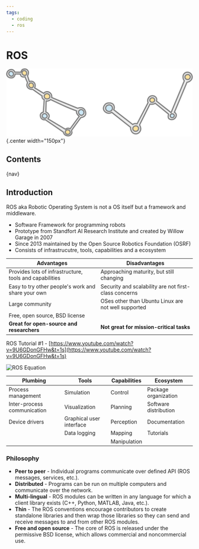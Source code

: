 ```yaml
---
tags:
  - coding
  - ros
---
```


# ROS

![](img/logo.svg){.center width="150px"}

## Contents

{nav}

## Introduction

ROS aka Robotic Operating System is not a OS itself but a framework and middleware.

- Software Framework for programming robots
- Prototype from Standfort AI Research Institute and created by Willow Garage in 2007
- Since 2013 maintained by the Open Source Robotics Foundation (OSRF)
- Consists of infrastrucutre, tools, capabilities and a ecosystem

| Advantages                                              | Disadvantages                                         |
| ------------------------------------------------------- | ----------------------------------------------------- |
| Provides lots of infrastructure, tools and capabilities | Approaching maturity, but still changing              |
| Easy to try other people's work and share your own      | Security and scalability are not first-class concerns |
| Large community                                         | OSes other than Ubuntu Linux are not well supported   |
| Free, open source, BSD license                          |                                                       |
| **Great for open-source and researchers**               | **Not great for mission-critical tasks**              |

ROS Tutorial #1 - [https://www.youtube.com/watch?v=9U6GDonGFHw&t=1s](https://www.youtube.com/watch?v=9U6GDonGFHw&t=1s)

![ROS Equation](img/ros-equation.png)

| Plumbing                    | Tools                    | Capabilities | Ecosystem             |
| --------------------------- | ------------------------ | ------------ | --------------------- |
| Process management          | Simulation               | Control      | Package organization  |
| Inter-process communication | Visualization            | Planning     | Software distribution |
| Device drivers              | Graphical user interface | Perception   | Documentation         |
|                             | Data logging             | Mapping      | Tutorials             |
|                             |                          | Manipulation |                       |

### Philosophy

- **Peer to peer** - Individual programs communicate over defined API (ROS messages, services, etc.).
- **Distributed** - Programs can be run on multiple computers and communicate over the network.
- **Multi-lingual** - ROS modules can be written in any language for which a client library exists (C++, Python, MATLAB, Java, etc.).
- **Thin** - The ROS conventions encourage contributors to create standalone libraries and then wrap those libraries so they can send and receive messages to and from other ROS modules.
- **Free and open source** - The core of ROS is released under the permissive BSD license, which allows commercial and noncommercial use.
